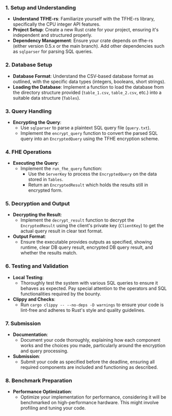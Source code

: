 ### 1. Setup and Understanding
- **Understand TFHE-rs**: Familiarize yourself with the TFHE-rs library, specifically the CPU integer API features.
- **Project Setup**: Create a new Rust crate for your project, ensuring it's independent and structured properly.
- **Dependency Management**: Ensure your crate depends on tfhe-rs (either version 0.5.x or the main branch). Add other dependencies such as `sqlparser` for parsing SQL queries.

### 2. Database Setup
- **Database Format**: Understand the CSV-based database format as outlined, with the specific data types (integers, booleans, short strings).
- **Loading the Database**: Implement a function to load the database from the directory structure provided (`table_1.csv`, `table_2.csv`, etc.) into a suitable data structure (`Tables`).

### 3. Query Handling
- **Encrypting the Query**:
    - Use `sqlparser` to parse a plaintext SQL query file (`query.txt`).
    - Implement the `encrypt_query` function to convert the parsed SQL query into an `EncryptedQuery` using the TFHE encryption scheme.

### 4. FHE Operations
- **Executing the Query**:
    - Implement the `run_fhe_query` function:
        - Use the `ServerKey` to process the `EncryptedQuery` on the data stored in `Tables`.
        - Return an `EncryptedResult` which holds the results still in encrypted form.

### 5. Decryption and Output
- **Decrypting the Result**:
    - Implement the `decrypt_result` function to decrypt the `EncryptedResult` using the client's private key (`ClientKey`) to get the actual query result in clear text format.
- **Output Format**:
    - Ensure the executable provides outputs as specified, showing runtime, clear DB query result, encrypted DB query result, and whether the results match.

### 6. Testing and Validation
- **Local Testing**:
    - Thoroughly test the system with various SQL queries to ensure it behaves as expected. Pay special attention to the operators and SQL functionalities required by the bounty.
- **Clippy and Checks**:
    - Run `cargo clippy -- --no-deps -D warnings` to ensure your code is lint-free and adheres to Rust's style and quality guidelines.

### 7. Submission
- **Documentation**:
    - Document your code thoroughly, explaining how each component works and the choices you made, particularly around the encryption and query processing.
- **Submission**:
    - Submit your code as specified before the deadline, ensuring all required components are included and functioning as described.

### 8. Benchmark Preparation
- **Performance Optimization**:
    - Optimize your implementation for performance, considering it will be benchmarked on high-performance hardware. This might involve profiling and tuning your code.

